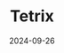 ---  
layout: startup_page  
title: "Tetrix"  
id: "tetrix.co"  
permalink: "/tetrixtetrix.co09262024/"  
website: "https://www.tetrix.co/"  
funding_round: "Seed"  
funding_amount: "$5M"  
investors: "Innovation Endeavors, prominent angels from Blackrock, CPPIB, SoftBank, Lending Club, and Plaid"  
about: "Tetrix provides an AI-driven platform that transforms complex alternative investment data into actionable insights for capital allocators. Its proprietary technology automates data collection, extraction, and analysis, enabling faster, more accurate investment decisions and freeing up valuable time for investment teams. The platform offers in-depth analytics in an intuitive user interface."  
markets: "Fintech, AI, Information Technology"  
hq: "New York, New York, United States"  
founded_year: "2023"  
linkedin: "https://www.linkedin.com/company/tetrixinc"  
twitter: ""  
instagram: ""  
facebook: ""  
crunchbase: "https://www.crunchbase.com/organization/tetrix-08d1"  
pitchbook: "https://pitchbook.com/profiles/company/539897-68"  

date_display: "26-Sep-2024"  
date: "2024-09-26"

# SEO Optimization  
meta_title: "Tetrix - Seed Funding ($5M)"  
meta_description: "Tetrix, Tetrix provides an AI-driven platform that transforms complex alternative investment data into actionable insights for capital allocators. Its proprie..."  
meta_keywords: "Tetrix, Fintech, AI, Information Technology, Seed funding"  
canonical_url: "https://startup.projectstartups.com/tetrixtetrix.co09262024/"  
---
